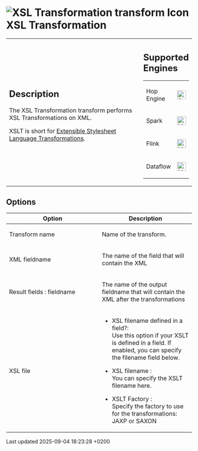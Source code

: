 <div id="header">

# <span class="image image-doc-icon">![XSL Transformation transform Icon](../assets/images/transforms/icons/XSLT.svg)</span> XSL Transformation

</div>

<div id="content">

<div id="preamble">

<div class="sectionbody">

<table>
<colgroup>
<col style="width: 75%" />
<col style="width: 25%" />
</colgroup>
<tbody>
<tr class="odd">
<td><div class="content">
<div class="sect1">
<h2 id="_description">Description</h2>
<div class="sectionbody">
<div class="paragraph">
<p>The XSL Transformation transform performs XSL Transformations on XML.</p>
</div>
<div class="paragraph">
<p>XSLT is short for <a href="http://en.wikipedia.org/wiki/XSLT">Extensible Stylesheet Language Transformations</a>.</p>
</div>
</div>
</div>
</div></td>
<td><div class="content">
<div class="sect1">
<h2 id="_supported_engines">Supported Engines</h2>
<div class="sectionbody">
<table>
<tbody>
<tr class="odd">
<td><p>Hop Engine</p></td>
<td><div class="content">
<div class="paragraph">
<p><span class="image"><img src="../assets/images/check_mark.svg" alt="Supported" width="24" /></span></p>
</div>
</div></td>
</tr>
<tr class="even">
<td><p>Spark</p></td>
<td><div class="content">
<div class="paragraph">
<p><span class="image"><img src="../assets/images/question_mark.svg" alt="Maybe Supported" width="24" /></span></p>
</div>
</div></td>
</tr>
<tr class="odd">
<td><p>Flink</p></td>
<td><div class="content">
<div class="paragraph">
<p><span class="image"><img src="../assets/images/question_mark.svg" alt="Maybe Supported" width="24" /></span></p>
</div>
</div></td>
</tr>
<tr class="even">
<td><p>Dataflow</p></td>
<td><div class="content">
<div class="paragraph">
<p><span class="image"><img src="../assets/images/question_mark.svg" alt="Maybe Supported" width="24" /></span></p>
</div>
</div></td>
</tr>
</tbody>
</table>
</div>
</div>
</div></td>
</tr>
</tbody>
</table>

</div>

</div>

<div class="sect1">

## Options

<div class="sectionbody">

<table>
<colgroup>
<col style="width: 50%" />
<col style="width: 50%" />
</colgroup>
<thead>
<tr class="header">
<th>Option</th>
<th>Description</th>
</tr>
</thead>
<tbody>
<tr class="odd">
<td><p>Transform name</p></td>
<td><p>Name of the transform.</p></td>
</tr>
<tr class="even">
<td><p>XML fieldname</p></td>
<td><p>The name of the field that will contain the XML</p></td>
</tr>
<tr class="odd">
<td><p>Result fields : fieldname</p></td>
<td><p>The name of the output fieldname that will contain the XML after the transformations</p></td>
</tr>
<tr class="even">
<td><p>XSL file</p></td>
<td><div class="content">
<div class="ulist">
<ul>
<li><p>XSL filename defined in a field?:<br />
Use this option if your XSLT is defined in a field. If enabled, you can specify the filename field below.</p></li>
<li><p>XSL filename :<br />
You can specify the XSLT filename here.</p></li>
<li><p>XSLT Factory :<br />
Specify the factory to use for the transformations: JAXP or SAXON</p></li>
</ul>
</div>
</div></td>
</tr>
</tbody>
</table>

</div>

</div>

</div>

<div id="footer">

<div id="footer-text">

Last updated 2025-09-04 18:23:28 +0200

</div>

</div>
